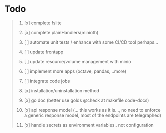 # Todo
>
> 1. [x] complete fslite
>
> 2. [x] complete plainHandlers(minioth)
>
> 3. [ ] automate unit tests / enhance with some CI/CD tool perhaps...
>
> 4. [ ] update frontapp
>
> 5. [ ] update resource/volume management with minio
>
> 6. [ ] implement more apps (octave, pandas, ..more)
>
> 7. [ ] integrate code jobs
>
> 8. [x] installation/uninstallation method
>
> 9. [x] go doc  (better use golds @check at makefile code-docs)
>
> 10. [x] api response model (... this works as it is..., no need to enforce a generic response model, most of the endpoints are telegraphed)
>
> 11. [x] handle secrets as environment variables.. not configuration
